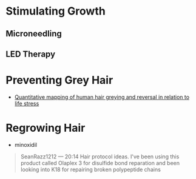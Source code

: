 # Stimulating Growth
## Microneedling

## LED Therapy

# Preventing Grey Hair
- [Quantitative mapping of human hair greying and reversal in relation to life stress](https://elifesciences.org/articles/67437)

# Regrowing Hair
- minoxidil 

> SeanRazz1212 — 20:14
> Hair protocol ideas. I've been using this product called Olaplex 3 for disulfide bond reparation and been looking into K18 for repairing broken polypeptide chains